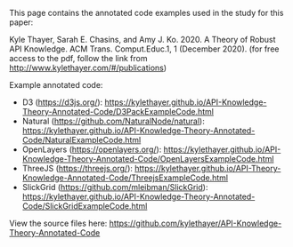 This page contains the annotated code examples used in the study for this paper:

Kyle Thayer, Sarah E. Chasins, and Amy J. Ko. 2020. A Theory of Robust API Knowledge. ACM Trans. Comput.Educ.1, 1 (December 2020).
    (for free access to the pdf, follow the link from http://www.kylethayer.com/#/publications)
    
Example annotated code: 
* D3 (https://d3js.org/): https://kylethayer.github.io/API-Knowledge-Theory-Annotated-Code/D3PackExampleCode.html
* Natural (https://github.com/NaturalNode/natural): https://kylethayer.github.io/API-Knowledge-Theory-Annotated-Code/NaturalExampleCode.html
* OpenLayers (https://openlayers.org/): https://kylethayer.github.io/API-Knowledge-Theory-Annotated-Code/OpenLayersExampleCode.html
* ThreeJS (https://threejs.org/): https://kylethayer.github.io/API-Theory-Knowledge-Annotated-Code/ThreejsExampleCode.html
* SlickGrid (https://github.com/mleibman/SlickGrid): https://kylethayer.github.io/API-Knowledge-Theory-Annotated-Code/SlickGridExampleCode.html

View the source files here: https://github.com/kylethayer/API-Knowledge-Theory-Annotated-Code
